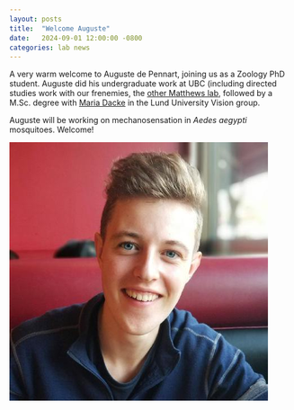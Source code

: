 ```yaml
---
layout: posts
title:  "Welcome Auguste"
date:   2024-09-01 12:00:00 -0800
categories: lab news
---
```


A very warm welcome to Auguste de Pennart, joining us as a Zoology PhD student. Auguste did his undergraduate work at UBC (including directed studies work with our frenemies, the [other Matthews lab](https://matthewslab.zoology.ubc.ca), followed by a M.Sc. degree with [Maria Dacke](https://portal.research.lu.se/en/persons/marie-dacke) in the Lund University Vision group. 

Auguste will be working on mechanosensation in *Aedes aegypti* mosquitoes. Welcome!

![auguste][auguste]

[auguste]: /assets/images/auguste.jpeg "Auguste de Pennart"

